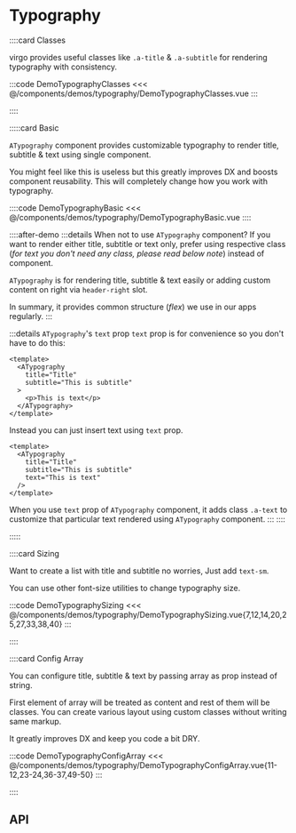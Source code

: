 <script lang="ts" setup>
import api from '@virgo/component-meta/ATypography.json';
</script>

# Typography

<!-- 👉 Classes -->
::::card Classes

virgo provides useful classes like `.a-title` & `.a-subtitle` for rendering typography with consistency.

:::code DemoTypographyClasses
<<< @/components/demos/typography/DemoTypographyClasses.vue
:::

::::

<!-- 👉 Basic -->
:::::card Basic

`ATypography` component provides customizable typography to render title, subtitle & text using single component.

You might feel like this is useless but this greatly improves DX and boosts component reusability. This will completely change how you work with typography.

::::code DemoTypographyBasic
<<< @/components/demos/typography/DemoTypographyBasic.vue
::::

::::after-demo
:::details When not to use `ATypography` component?
If you want to render either title, subtitle or text only, prefer using respective class (_for text you don't need any class, please read below note_) instead of component.

`ATypography` is for rendering title, subtitle & text easily or adding custom content on right via `header-right` slot.

In summary, it provides common structure (_flex_) we use in our apps regularly.
:::

:::details `ATypography`'s `text` prop
`text` prop is for convenience so you don't have to do this:

```vue
<template>
  <ATypography
    title="Title"
    subtitle="This is subtitle"
  >
    <p>This is text</p>
  </ATypography>
</template>
```

Instead you can just insert text using `text` prop.

```vue
<template>
  <ATypography
    title="Title"
    subtitle="This is subtitle"
    text="This is text"
  />
</template>

```

When you use `text` prop of `ATypography` component, it adds class `.a-text` to customize that particular text rendered using `ATypography` component.
:::
::::

:::::

<!-- 👉 Sizing -->
::::card Sizing

Want to create a list with title and subtitle no worries, Just add `text-sm`.

You can use other font-size utilities to change typography size.

:::code DemoTypographySizing
<<< @/components/demos/typography/DemoTypographySizing.vue{7,12,14,20,25,27,33,38,40}
:::

::::

<!-- 👉 Config Array -->
::::card Config Array

You can configure title, subtitle & text by passing array as prop instead of string.

First element of array will be treated as content and rest of them will be classes. You can create various layout using custom classes without writing same markup.

It greatly improves DX and keep you code a bit DRY.

:::code DemoTypographyConfigArray
<<< @/components/demos/typography/DemoTypographyConfigArray.vue{11-12,23-24,36-37,49-50}
:::

::::

<!-- 👉 API -->
## API

<Api title="Typography" :api="api"></Api>
